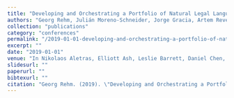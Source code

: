 ```yaml
---
title: "Developing and Orchestrating a Portfolio of Natural Legal Language Processing and Document Curation Services"
authors: "Georg Rehm, Julián Moreno-Schneider, Jorge Gracia, Artem Revenko, Victor Mireles, Maria Khvalchik, Ilan Kernerman, Andis Lagzdins, Marcis Pinnis, Artus Vasilevskis, Elena Leitner, Jan Milde, and Pia Weißenhorn"
collection: "publications"
category: "conferences"
permalink: "/2019-01-01-developing-and-orchestrating-a-portfolio-of-natural-legal-language-processing-and-document-curation-services"
excerpt: ""
date: "2019-01-01"
venue: "In Nikolaos Aletras, Elliott Ash, Leslie Barrett, Daniel Chen, Adam Meyers, Daniel Preotiuc-Pietro, David Rosenberg, and Amanda Stent, editors, Proceedings of Workshop on Natural Legal Language Processing (NLLP 2019), pages 55-66, Minneapolis, USA, 6 2019. Co-located with NAACL 2019. 7 June 2019."
slidesurl: ""
paperurl: ""
bibtexurl: ""
citation: "Georg Rehm. (2019). \"Developing and Orchestrating a Portfolio of Natural Legal Language Processing and Document Curation Services.\" *In Nikolaos Aletras, Elliott Ash, Leslie Barrett, Daniel Chen, Adam Meyers, Daniel Preotiuc-Pietro, David Rosenberg, and Amanda Stent, editors, Proceedings of Workshop on Natural Legal Language Processing (NLLP 2019), pages 55-66, Minneapolis, USA, 6 2019. Co-located with NAACL 2019. 7 June 2019.*."
---
```


